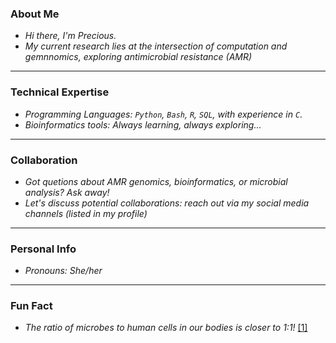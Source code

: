 ### About Me

- *Hi there, I'm Precious.*
- *My current research lies at the intersection of computation and gemnnomics, exploring antimicrobial resistance (AMR)*
-----------------------------------------

### Technical Expertise
- *Programming Languages: `Python`, `Bash`, `R`, `SQL`, with experience in `C`.*
- *Bioinformatics tools: Always learning, always exploring...*
-------------------
  
### Collaboration
- *Got quetions about AMR genomics, bioinformatics, or microbial analysis? Ask away!*
- *Let's discuss potential collaborations: reach out via my social media channels (listed in my profile)*
---------------------------

### Personal Info
- *Pronouns: She/her*
--------------------------
### Fun Fact
- *The ratio of microbes to human cells in our bodies is closer to 1:1!* [[1]](http://dx.doi.org/10.1016/j.cell.2016.01.013)
